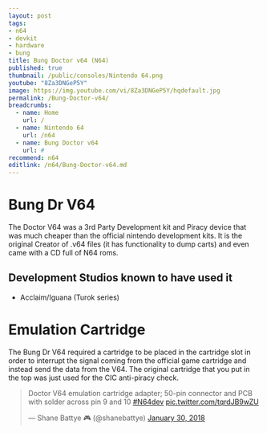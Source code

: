 ```yaml
---
layout: post
tags: 
- n64
- devkit
- hardware
- bung
title: Bung Doctor v64 (N64)
published: true
thumbnail: /public/consoles/Nintendo 64.png
youtube: "8Za3DNGeP5Y"
image: https://img.youtube.com/vi/8Za3DNGeP5Y/hqdefault.jpg
permalink: /Bung-Doctor-v64/
breadcrumbs:
  - name: Home
    url: /
  - name: Nintendo 64
    url: /n64
  - name: Bung Doctor v64
    url: #
recommend: n64
editlink: /n64/Bung-Doctor-v64.md
---
```

# Bung Dr V64
The Doctor V64 was a 3rd Party Development kit and Piracy device that was much cheaper than the official nintendo development kits. It is the original Creator of .v64 files (it has functionality to dump carts) and even came with a CD full of N64 roms.

## Development Studios known to have used it
* Acclaim/Iguana (Turok series)

# Emulation Cartridge
The Bung Dr V64 required a cartridge to be placed in the cartridge slot in order to interrupt the signal coming from the official game cartridge and instead send the data from the V64. The original cartridge that you put in the top was just used for the CIC anti-piracy check.
<blockquote class="twitter-tweet"><p lang="en" dir="ltr">Doctor V64 emulation cartridge adapter; 50-pin connector and PCB with solder across pin 9 and 10 <a href="https://twitter.com/hashtag/N64dev?src=hash&amp;ref_src=twsrc%5Etfw">#N64dev</a> <a href="https://t.co/tqrdJB9wZU">pic.twitter.com/tqrdJB9wZU</a></p>&mdash; Shane Battye 🎮 (@shanebattye) <a href="https://twitter.com/shanebattye/status/958296785604067330?ref_src=twsrc%5Etfw">January 30, 2018</a></blockquote> <script async src="https://platform.twitter.com/widgets.js" charset="utf-8"></script>
